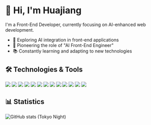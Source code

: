 
# 👋 Hi, I'm Huajiang

I'm a Front-End Developer, currently focusing on AI-enhanced web development. 

- 🤖 Exploring AI integration in front-end applications
- 🚀 Pioneering the role of "AI Front-End Engineer"
- 📚 Constantly learning and adapting to new technologies

## 🛠 Technologies & Tools

![](https://img.shields.io/badge/JavaScript-Code-informational?style=flat&logo=javascript&logoColor=F7DF1E&labelColor=606060&color=3572A5)
![](https://img.shields.io/badge/TypeScript-Code-informational?style=flat&logo=typescript&logoColor=3178C6&labelColor=606060&color=3572A5)
![](https://img.shields.io/badge/Python-Code-informational?style=flat&logo=python&logoColor=3776AB&labelColor=606060&color=3572A5)
![](https://img.shields.io/badge/Vue.js-Code-informational?style=flat&logo=vue.js&logoColor=4FC08D&labelColor=606060&color=3572A5)
![](https://img.shields.io/badge/React.js-Code-informational?style=flat&logo=react&logoColor=61DAFB&labelColor=606060&color=3572A5)
![](https://img.shields.io/badge/Angular.js-Code-informational?style=flat&logo=angular&logoColor=DD0031&labelColor=606060&color=3572A5)
![](https://img.shields.io/badge/Next.js-Code-informational?style=flat&logo=next.js&logoColor=000000&labelColor=606060&color=3572A5)
![](https://img.shields.io/badge/Node.js-Code-informational?style=flat&logo=node.js&logoColor=339933&labelColor=606060&color=3572A5)
![](https://img.shields.io/badge/SCSS-Code-informational?style=flat&logo=sass&logoColor=CC6699&labelColor=606060&color=3572A5)
![](https://img.shields.io/badge/Webpack-Tool-informational?style=flat&logo=webpack&logoColor=8DD6F9&labelColor=606060&color=68A063)
![](https://img.shields.io/badge/Vite-Tool-informational?style=flat&logo=vite&logoColor=646CFF&labelColor=606060&color=68A063)
![](https://img.shields.io/badge/Jest-Tool-informational?style=flat&logo=jest&logoColor=C21325&labelColor=606060&color=68A063)
![](https://img.shields.io/badge/LangChain-Tool-informational?style=flat&logo=chainlink&logoColor=2C3E50&labelColor=606060&color=68A063)


## 📊 Statistics
![GitHub stats (Tokyo Night)](https://github-readme-stats.vercel.app/api?username=HJSunDev&show_icons=false&theme=tokyonight)




<!---
HJSunDev/HJSunDev is a ✨ special ✨ repository because its `README.md` (this file) appears on your GitHub profile.
You can click the Preview link to take a look at your changes.
--->
